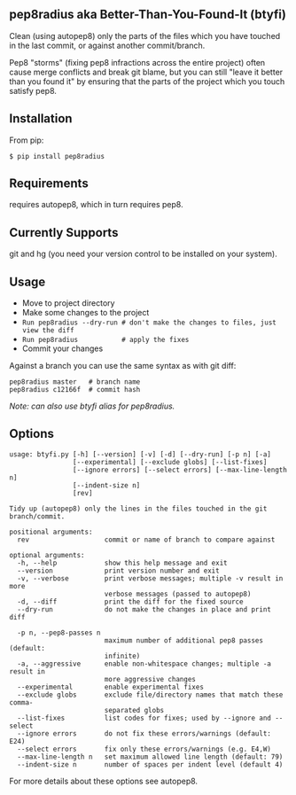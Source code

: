 pep8radius aka Better-Than-You-Found-It (btyfi) 
-----------------------------------------------

Clean (using autopep8) only the parts of the files which you have touched in the last commit, or against another commit/branch.

Pep8 "storms" (fixing pep8 infractions across the entire project) often cause merge conflicts and break git blame, but you can still "leave it better than you found it" by ensuring that the parts of the project which you touch satisfy pep8.

Installation
------------
From pip:

    $ pip install pep8radius

Requirements
------------
requires autopep8, which in turn requires pep8.

Currently Supports
------------------
git and hg (you need your version control to be installed on your system).

Usage
-----
- Move to project directory
- Make some changes to the project
- `Run pep8radius --dry-run # don't make the changes to files, just view the diff`
- `Run pep8radius           # apply the fixes`
- Commit your changes

Against a branch you can use the same syntax as with git diff:

    pep8radius master   # branch name
    pep8radius c12166f  # commit hash

*Note: can also use btyfi alias for pep8radius.*

Options
-------

    usage: btyfi.py [-h] [--version] [-v] [-d] [--dry-run] [-p n] [-a]
                    [--experimental] [--exclude globs] [--list-fixes]
                    [--ignore errors] [--select errors] [--max-line-length n]
                    [--indent-size n]
                    [rev]

    Tidy up (autopep8) only the lines in the files touched in the git
    branch/commit.

    positional arguments:
      rev                   commit or name of branch to compare against

    optional arguments:
      -h, --help            show this help message and exit
      --version             print version number and exit
      -v, --verbose         print verbose messages; multiple -v result in more
                            verbose messages (passed to autopep8)
      -d, --diff            print the diff for the fixed source
      --dry-run             do not make the changes in place and print diff

      -p n, --pep8-passes n
                            maximum number of additional pep8 passes (default:
                            infinite)
      -a, --aggressive      enable non-whitespace changes; multiple -a result in
                            more aggressive changes
      --experimental        enable experimental fixes
      --exclude globs       exclude file/directory names that match these comma-
                            separated globs
      --list-fixes          list codes for fixes; used by --ignore and --select
      --ignore errors       do not fix these errors/warnings (default: E24)
      --select errors       fix only these errors/warnings (e.g. E4,W)
      --max-line-length n   set maximum allowed line length (default: 79)
      --indent-size n       number of spaces per indent level (default 4)

For more details about these options see autopep8.